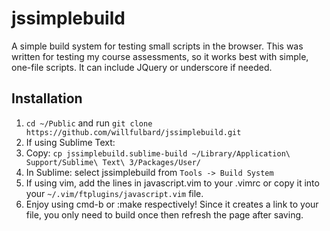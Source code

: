 # jssimplebuild
A simple build system for testing small scripts in the browser.  This was written for testing my course assessments, so it works best with simple, one-file scripts.  It can include JQuery or underscore if needed.

## Installation
1.  `cd ~/Public` and run `git clone https://github.com/willfulbard/jssimplebuild.git`
2.  If using Sublime Text:
  1.  Copy: `cp jssimplebuild.sublime-build ~/Library/Application\ Support/Sublime\ Text\ 3/Packages/User/`
  3.  In Sublime: select jssimplebuild from `Tools -> Build System`
3.  If using vim, add the lines in javascript.vim to your .vimrc or copy it into your `~/.vim/ftplugins/javascript.vim` file.
4.  Enjoy using cmd-b or :make respectively! Since it creates a link to your file, you only need to build once then refresh the page after saving.

